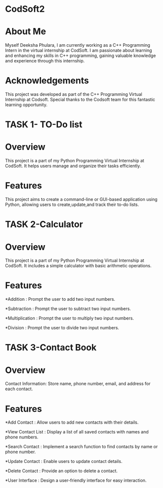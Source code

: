 # CodSoft2
# About Me
Myself Deeksha Phulara, I am currently working as a C++ Programming Intern in the virtual internship at CodSoft. I am passionate about learning and enhancing my skills in C++ programming, gaining valuable knowledge and experience through this internship.

# Acknowledgements
This project was developed as part of the C++ Programming Virtual Internship at Codsoft. Special thanks to the Codsoft team for this fantastic learning opportunity.

# TASK 1- TO-Do list
# Overview
This project is a part of my Python Programming Virtual Internship at CodSoft. It helps users manage and organize their tasks efficiently.

# Features
This project aims to create a command-line or GUI-based application using Python, allowing users to create,update,and track their to-do lists.

# TASK 2-Calculator
# Overview
This project is a part of my Python Programming Virtual Internship at CodSoft. It includes a simple calculator with basic arithmetic operations.

# Features
*Addition : Prompt the user to add two input numbers.

*Subtraction : Prompt the user to subtract two input numbers.

*Multiplication : Prompt the user to multiply two input numbers.

*Division : Prompt the user to divide two input numbers.

# TASK 3-Contact Book
# Overview
Contact Information: Store name, phone number, email, and address for each contact.

# Features
*Add Contact : Allow users to add new contacts with their details.

*View Contact List : Display a list of all saved contacts with names and phone numbers.

*Search Contact : Implement a search function to find contacts by name or phone number.

*Update Contact : Enable users to update contact details.

*Delete Contact : Provide an option to delete a contact.

*User Interface : Design a user-friendly interface for easy interaction.

